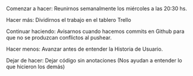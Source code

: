 
Comenzar a hacer: Reunirnos semanalmente los miércoles a las 20:30 hs.

Hacer más: Dividirnos el trabajo en el tablero Trello

Continuar haciendo: Avisarnos cuando hacemos commits en Github para que no se produzcan conflictos al pushear.

Hacer menos: Avanzar antes de entender la Historia de Usuario.

Dejar de hacer: Dejar código sin anotaciones (Nos ayudan a entender lo que hicieron los demás)